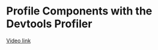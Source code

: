 # Profile Components with the Devtools Profiler

[Video link](https://www.egghead.io/lessons/egghead-profile-components-with-the-devtools-profiler?pl=react-optimization-cookbook-d67d54ba)

